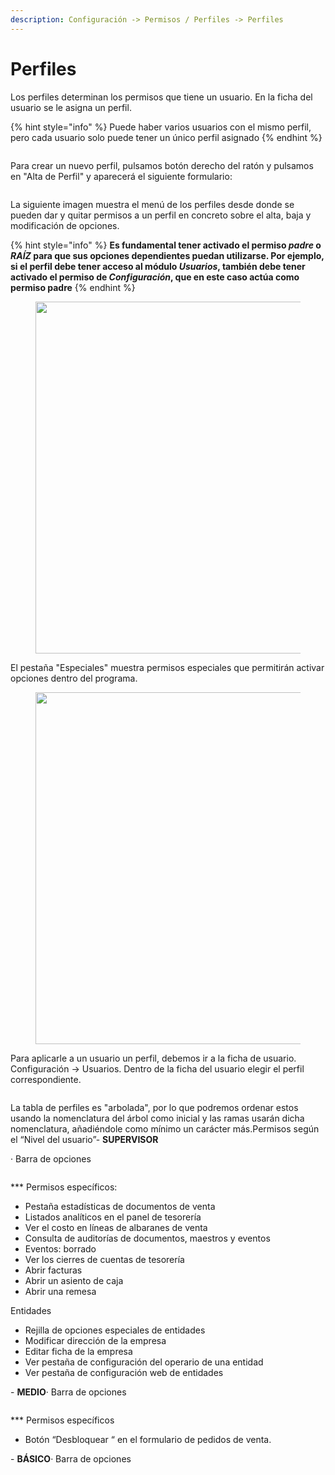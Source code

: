 ```yaml
---
description: Configuración -> Permisos / Perfiles -> Perfiles
---
```


# Perfiles

Los perfiles determinan los permisos que tiene un usuario. En la ficha del usuario se le asigna un perfil.&#x20;

{% hint style="info" %}
Puede haber varios usuarios con el mismo perfil, pero cada usuario solo puede tener un único perfil asignado
{% endhint %}

<figure><img src="../../../.gitbook/assets/2.png" alt=""><figcaption></figcaption></figure>

Para crear un nuevo perfil, pulsamos botón derecho del ratón y pulsamos en "Alta de Perfil" y aparecerá el siguiente formulario:

<figure><img src="../../../.gitbook/assets/3.png" alt=""><figcaption></figcaption></figure>

La siguiente imagen muestra el menú de los perfiles desde donde se pueden dar y quitar permisos a un perfil en concreto sobre el alta, baja y modificación de opciones.

{% hint style="info" %}
**Es fundamental tener activado el permiso&#x20;**_**padre**_**&#x20;o&#x20;**_**RAÍZ**_**&#x20;para que sus opciones dependientes puedan utilizarse. Por ejemplo, si el perfil debe tener acceso al módulo&#x20;**_**Usuarios**_**, también debe tener activado el permiso de&#x20;**_**Configuración**_**, que en este caso actúa como permiso padre**
{% endhint %}

<figure><img src="../../../.gitbook/assets/4 (1).png" alt="" width="563"><figcaption></figcaption></figure>

El pestaña "Especiales" muestra permisos especiales que permitirán activar opciones dentro del programa.

<figure><img src="../../../.gitbook/assets/5.png" alt="" width="563"><figcaption></figcaption></figure>

Para aplicarle a un usuario un perfil, debemos ir a la ficha de usuario. Configuración → Usuarios. Dentro de la ficha del usuario elegir el perfil correspondiente.

<figure><img src="../../../.gitbook/assets/image (2).png" alt=""><figcaption></figcaption></figure>

La tabla de perfiles es "arbolada", por lo que podremos ordenar estos usando la nomenclatura del árbol como inicial y las ramas usarán dicha nomenclatura, añadiéndole como mínimo un carácter más.Permisos según el “Nivel del usuario”- **SUPERVISOR**

· Barra de opciones

<figure><img src="../../../.gitbook/assets/imagen (17) (3) (1).png" alt=""><figcaption></figcaption></figure>

\*\*\* Permisos específicos:

* Pestaña estadísticas de documentos de venta
* Listados analíticos en el panel de tesorería
* Ver el costo en líneas de albaranes de venta
* Consulta de auditorías de documentos, maestros y eventos
* Eventos: borrado
* Ver los cierres de cuentas de tesorería
* Abrir facturas
* Abrir un asiento de caja
* Abrir una remesa

Entidades

* Rejilla de opciones especiales de entidades
* Modificar dirección de la empresa
* Editar ficha de la empresa
* Ver pestaña de configuración del operario de una entidad
* Ver pestaña de configuración web de entidades

\- **MEDIO**· Barra de opciones

<figure><img src="../../../.gitbook/assets/imagen (19) (1) (1) (2).png" alt=""><figcaption></figcaption></figure>

\*\*\* Permisos específicos

* Botón “Desbloquear “ en el formulario de pedidos de venta.

\- **BÁSICO**· Barra de opciones

<figure><img src="../../../.gitbook/assets/imagen (18) (2) (2).png" alt=""><figcaption></figcaption></figure>
